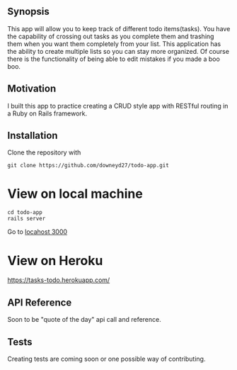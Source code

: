## Synopsis

This app will allow you to keep track of different todo items(tasks).  You have the capability of crossing out tasks as you complete them and trashing them when you want them completely from your list.  This application has the ability to create multiple lists so you can stay more organized.  Of course there is the functionality of being able to edit mistakes if you made a boo boo.

## Motivation

I built this app to practice creating a CRUD style app with RESTful routing in a Ruby on Rails framework.  

## Installation

Clone the repository with
```
git clone https://github.com/downeyd27/todo-app.git
```
# View on local machine
```
cd todo-app
rails server
```
Go to [locahost 3000](http://localhost:3000/)
# View on Heroku
https://tasks-todo.herokuapp.com/

## API Reference

Soon to be "quote of the day" api call and reference.

## Tests

Creating tests are coming soon or one possible way of contributing.
